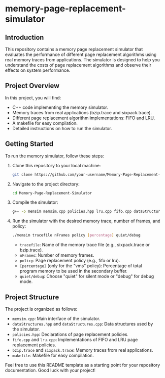 # memory-page-replacement-simulator

## Introduction

This repository contains a memory page replacement simulator that evaluates the performance of different page replacement algorithms using real memory traces from applications. The simulator is designed to help you understand the costs of page replacement algorithms and observe their effects on system performance.

## Project Overview

In this project, you will find:

- C++ code implementing the memory simulator.
- Memory traces from real applications (bzip.trace and sixpack.trace).
- Different page replacement algorithm implementations: FIFO and LRU.
- A makefile for easy compilation.
- Detailed instructions on how to run the simulator.

## Getting Started

To run the memory simulator, follow these steps:

1. Clone this repository to your local machine:

   ```bash
   git clone https://github.com/your-username/Memory-Page-Replacement-Simulator.git
   ```

2. Navigate to the project directory:

   ```bash
   cd Memory-Page-Replacement-Simulator
   ```

3. Compile the simulator:

   ```bash
   g++ -o memsim memsim.cpp policies.hpp lru.cpp fifo.cpp dataStructures.hpp dataStructures.cpp -std=c++11
   ```

4. Run the simulator with the desired memory trace, number of frames, and policy:

   ```bash
   ./memsim tracefile nFrames policy [percentage] quiet/debug
   ```

   - `tracefile`: Name of the memory trace file (e.g., sixpack.trace or bzip.trace).
   - `nFrames`: Number of memory frames.
   - `policy`: Page replacement policy (e.g., fifo or lru).
   - `[percentage]` (only for the "vms" policy): Percentage of total program memory to be used in the secondary buffer.
   - `quiet/debug`: Choose "quiet" for silent mode or "debug" for debug mode.

## Project Structure

The project is organized as follows:

- `memsim.cpp`: Main interface of the simulator.
- `dataStructures.hpp` and `dataStructures.cpp`: Data structures used by the simulator.
- `policies.hpp`: Declarations of page replacement policies.
- `fifo.cpp` and `lru.cpp`: Implementations of FIFO and LRU page replacement policies.
- `bzip.trace` and `sixpack.trace`: Memory traces from real applications.
- `makefile`: Makefile for easy compilation.

Feel free to use this README template as a starting point for your repository documentation. Good luck with your project!
